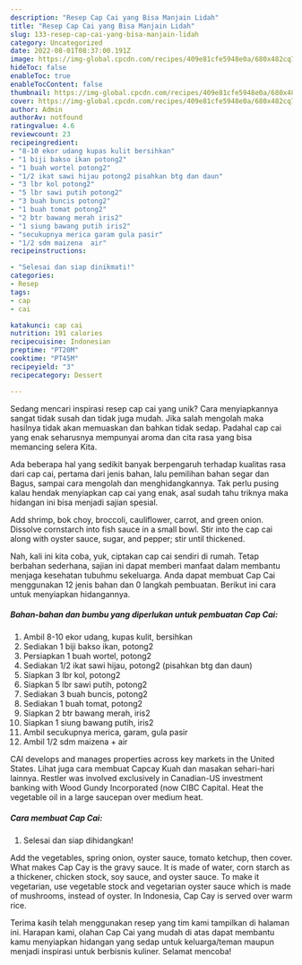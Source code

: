 ```yaml
---
description: "Resep Cap Cai yang Bisa Manjain Lidah"
title: "Resep Cap Cai yang Bisa Manjain Lidah"
slug: 133-resep-cap-cai-yang-bisa-manjain-lidah
category: Uncategorized
date: 2022-08-01T08:37:00.191Z
image: https://img-global.cpcdn.com/recipes/409e81cfe5948e0a/680x482cq70/cap-cai-foto-resep-utama.jpg
hideToc: false
enableToc: true
enableTocContent: false
thumbnail: https://img-global.cpcdn.com/recipes/409e81cfe5948e0a/680x482cq70/cap-cai-foto-resep-utama.jpg
cover: https://img-global.cpcdn.com/recipes/409e81cfe5948e0a/680x482cq70/cap-cai-foto-resep-utama.jpg
author: Admin
authorAv: notfound
ratingvalue: 4.6
reviewcount: 23
recipeingredient:
- "8-10 ekor udang kupas kulit bersihkan"
- "1 biji bakso ikan potong2"
- "1 buah wortel potong2"
- "1/2 ikat sawi hijau potong2 pisahkan btg dan daun"
- "3 lbr kol potong2"
- "5 lbr sawi putih potong2"
- "3 buah buncis potong2"
- "1 buah tomat potong2"
- "2 btr bawang merah iris2"
- "1 siung bawang putih iris2"
- "secukupnya merica garam gula pasir"
- "1/2 sdm maizena  air"
recipeinstructions:

- "Selesai dan siap dinikmati!"
categories:
- Resep
tags:
- cap
- cai

katakunci: cap cai 
nutrition: 191 calories
recipecuisine: Indonesian
preptime: "PT20M"
cooktime: "PT45M"
recipeyield: "3"
recipecategory: Dessert

---
```





Sedang mencari inspirasi resep cap cai yang unik? Cara menyiapkannya sangat tidak susah dan tidak juga mudah. Jika salah mengolah maka hasilnya tidak akan memuaskan dan bahkan tidak sedap. Padahal cap cai yang enak seharusnya mempunyai aroma dan cita rasa yang bisa memancing selera Kita.





Ada beberapa hal yang sedikit banyak berpengaruh terhadap kualitas rasa dari cap cai, pertama dari jenis bahan, lalu pemilihan bahan segar dan Bagus, sampai cara mengolah dan menghidangkannya. Tak perlu pusing kalau hendak menyiapkan cap cai yang enak,      asal sudah tahu triknya maka hidangan ini bisa menjadi sajian spesial.














Add shrimp, bok choy, broccoli, cauliflower, carrot, and green onion. Dissolve cornstarch into fish sauce in a small bowl. Stir into the cap cai along with oyster sauce, sugar, and pepper; stir until thickened.






Nah, kali ini kita coba, yuk, ciptakan cap cai sendiri di rumah. Tetap berbahan sederhana, sajian ini dapat memberi manfaat dalam membantu menjaga kesehatan tubuhmu sekeluarga. Anda dapat membuat Cap Cai menggunakan 12 jenis bahan dan 0 langkah pembuatan. Berikut ini cara untuk menyiapkan hidangannya.

<!--inarticleads1-->

##### Bahan-bahan dan bumbu yang diperlukan untuk pembuatan Cap Cai:

1. Ambil 8-10 ekor udang, kupas kulit, bersihkan
1. Sediakan 1 biji bakso ikan, potong2
1. Persiapkan 1 buah wortel, potong2
1. Sediakan 1/2 ikat sawi hijau, potong2 (pisahkan btg dan daun)
1. Siapkan 3 lbr kol, potong2
1. Siapkan 5 lbr sawi putih, potong2
1. Sediakan 3 buah buncis, potong2
1. Sediakan 1 buah tomat, potong2
1. Siapkan 2 btr bawang merah, iris2
1. Siapkan 1 siung bawang putih, iris2
1. Ambil secukupnya merica, garam, gula pasir
1. Ambil 1/2 sdm maizena + air


CAI develops and manages properties across key markets in the United States. Lihat juga cara membuat Capcay Kuah dan masakan sehari-hari lainnya. Restler was involved exclusively in Canadian-US investment banking with Wood Gundy Incorporated (now CIBC Capital. Heat the vegetable oil in a large saucepan over medium heat. 

<!--inarticleads2-->

##### Cara membuat Cap Cai:


1. Selesai dan siap dihidangkan!

Add the vegetables, spring onion, oyster sauce, tomato ketchup, then cover. What makes Cap Cay is the gravy sauce. It is made of water, corn starch as a thickener, chicken stock, soy sauce, and oyster sauce. To make it vegetarian, use vegetable stock and vegetarian oyster sauce which is made of mushrooms, instead of oyster. In Indonesia, Cap Cay is served over warm rice. 

Terima kasih telah menggunakan resep yang tim kami tampilkan di halaman ini. Harapan kami, olahan Cap Cai yang mudah di atas dapat membantu kamu menyiapkan hidangan yang sedap untuk keluarga/teman maupun menjadi inspirasi untuk berbisnis kuliner. Selamat mencoba!
